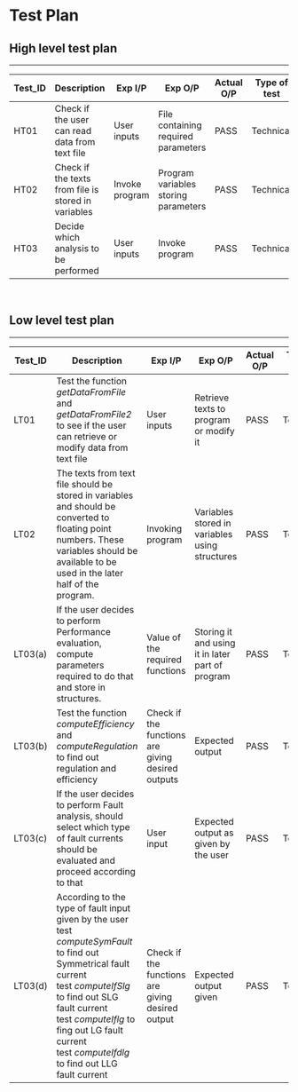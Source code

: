 # Test Plan

## High level test plan
---

| Test_ID | Description | Exp I/P | Exp O/P | Actual O/P | Type of test |
| --- | --- | --- | --- | --- | --- |
| HT01 | Check if the user can read data from text file | User inputs | File containing required parameters | PASS | Technical |
| HT02 | Check if the texts from file is stored in variables | Invoke program | Program variables storing parameters | PASS | Technical |
| HT03 | Decide which analysis to be performed | User inputs | Invoke program | PASS | Technical |
<br/>

## Low level test plan
---

| Test_ID | Description | Exp I/P | Exp O/P | Actual O/P | Type of test |
| --- | --- | --- | --- | --- | --- |
| LT01 | Test the function *getDataFromFile* and *getDataFromFile2* to see if the user can retrieve or modify data from text file | User inputs | Retrieve texts to program or modify it | PASS | Technical |
| LT02 | The texts from text file should be stored in variables and should be converted to floating point numbers. These variables should be available to be used in the later half of the program. | Invoking program | Variables stored in variables using structures | PASS | Technical |
| LT03(a) | If the user decides to perform Performance evaluation, compute parameters required to do that and store in structures. | Value of the required functions | Storing it and using it in later part of program | PASS | Technical |
| LT03(b) | Test the function *computeEfficiency* and *computeRegulation* to find out regulation and efficiency | Check if the functions are giving desired outputs | Expected output | PASS | Technical |
| LT03(c) | If the user decides to perform Fault analysis, should select which type of fault currents should be evaluated and proceed according to that | User input | Expected output as given by the user | PASS | Technical |
| LT03(d) | According to the type of fault input given by the user <br/> test *computeSymFault* to find out Symmetrical fault current <br/> test *computeIfSlg* to find out SLG fault current <br/> test *computeIflg* to fing out LG fault current <br/> test *computeIfdlg* to find out LLG fault current | Check if the functions are giving desired output | Expected output given | PASS | Technical |